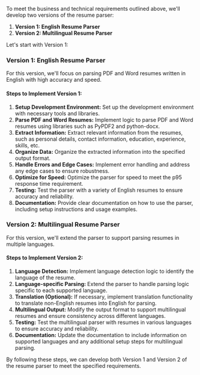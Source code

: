 To meet the business and technical requirements outlined above, we'll develop two versions of the resume parser:

1. **Version 1: English Resume Parser**
2. **Version 2: Multilingual Resume Parser**

Let's start with Version 1:

### Version 1: English Resume Parser

For this version, we'll focus on parsing PDF and Word resumes written in English with high accuracy and speed.

#### Steps to Implement Version 1:

1. **Setup Development Environment:** Set up the development environment with necessary tools and libraries.
2. **Parse PDF and Word Resumes:** Implement logic to parse PDF and Word resumes using libraries such as PyPDF2 and python-docx.
3. **Extract Information:** Extract relevant information from the resumes, such as personal details, contact information, education, experience, skills, etc.
4. **Organize Data:** Organize the extracted information into the specified output format.
5. **Handle Errors and Edge Cases:** Implement error handling and address any edge cases to ensure robustness.
6. **Optimize for Speed:** Optimize the parser for speed to meet the p95 response time requirement.
7. **Testing:** Test the parser with a variety of English resumes to ensure accuracy and reliability.
8. **Documentation:** Provide clear documentation on how to use the parser, including setup instructions and usage examples.

### Version 2: Multilingual Resume Parser

For this version, we'll extend the parser to support parsing resumes in multiple languages.

#### Steps to Implement Version 2:

1. **Language Detection:** Implement language detection logic to identify the language of the resume.
2. **Language-specific Parsing:** Extend the parser to handle parsing logic specific to each supported language.
3. **Translation (Optional):** If necessary, implement translation functionality to translate non-English resumes into English for parsing.
4. **Multilingual Output:** Modify the output format to support multilingual resumes and ensure consistency across different languages.
5. **Testing:** Test the multilingual parser with resumes in various languages to ensure accuracy and reliability.
6. **Documentation:** Update the documentation to include information on supported languages and any additional setup steps for multilingual parsing.

By following these steps, we can develop both Version 1 and Version 2 of the resume parser to meet the specified requirements.